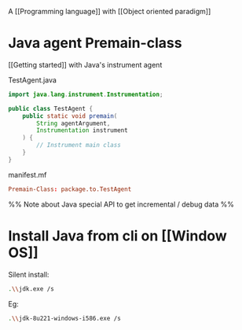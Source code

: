 A [[Programming language]] with [[Object oriented paradigm]]

# Java agent Premain-class
[[Getting started]] with Java's instrument agent

TestAgent.java
```java
import java.lang.instrument.Instrumentation;

public class TestAgent {
	public static void premain(
		String agentArgument, 
		Instrumentation instrument
	) {
		// Instrument main class
	}
}
```

manifest.mf
```toml
Premain-Class: package.to.TestAgent
```

%% Note about Java special API to get incremental / debug data %%

# Install Java from cli on [[Window OS]]

Silent install:

```bash
.\\jdk.exe /s
```

Eg:

```bash
.\\jdk-8u221-windows-i586.exe /s
```